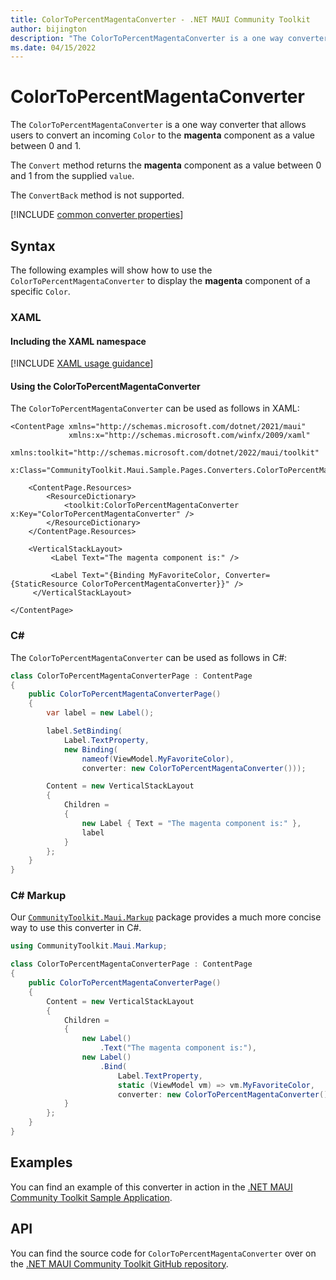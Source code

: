 ```yaml
---
title: ColorToPercentMagentaConverter - .NET MAUI Community Toolkit
author: bijington
description: "The ColorToPercentMagentaConverter is a one way converter that allows users to convert an incoming Color to the magenta component as a value between 0 and 1."
ms.date: 04/15/2022
---
```


# ColorToPercentMagentaConverter

The `ColorToPercentMagentaConverter` is a one way converter that allows users to convert an incoming `Color` to the **magenta** component as a value between 0 and 1.

The `Convert` method returns the **magenta** component as a value between 0 and 1 from the supplied `value`.

The `ConvertBack` method is not supported.

[!INCLUDE [common converter properties](../includes/communitytoolkit-converter.md)]

## Syntax

The following examples will show how to use the `ColorToPercentMagentaConverter` to display the **magenta** component of a specific `Color`.

### XAML

#### Including the XAML namespace

[!INCLUDE [XAML usage guidance](../includes/xaml-usage.md)]

#### Using the ColorToPercentMagentaConverter

The `ColorToPercentMagentaConverter` can be used as follows in XAML:

```xaml
<ContentPage xmlns="http://schemas.microsoft.com/dotnet/2021/maui"
             xmlns:x="http://schemas.microsoft.com/winfx/2009/xaml"
             xmlns:toolkit="http://schemas.microsoft.com/dotnet/2022/maui/toolkit"
             x:Class="CommunityToolkit.Maui.Sample.Pages.Converters.ColorToPercentMagentaConverterPage">

    <ContentPage.Resources>
        <ResourceDictionary>
            <toolkit:ColorToPercentMagentaConverter x:Key="ColorToPercentMagentaConverter" />
        </ResourceDictionary>
    </ContentPage.Resources>

    <VerticalStackLayout>
         <Label Text="The magenta component is:" />

         <Label Text="{Binding MyFavoriteColor, Converter={StaticResource ColorToPercentMagentaConverter}}" />
     </VerticalStackLayout>

</ContentPage>
```

### C#

The `ColorToPercentMagentaConverter` can be used as follows in C#:

```csharp
class ColorToPercentMagentaConverterPage : ContentPage
{
    public ColorToPercentMagentaConverterPage()
    {
        var label = new Label();

 		label.SetBinding(
 			Label.TextProperty,
 			new Binding(
 				nameof(ViewModel.MyFavoriteColor),
 				converter: new ColorToPercentMagentaConverter()));

 		Content = new VerticalStackLayout
 		{
 			Children =
 			{
 				new Label { Text = "The magenta component is:" },
 				label
 			}
 		};
    }
}
```

### C# Markup

Our [`CommunityToolkit.Maui.Markup`](../markup/markup.md) package provides a much more concise way to use this converter in C#.

```csharp
using CommunityToolkit.Maui.Markup;

class ColorToPercentMagentaConverterPage : ContentPage
{
    public ColorToPercentMagentaConverterPage()
    {
        Content = new VerticalStackLayout
        {
            Children =
            {
                new Label()
                    .Text("The magenta component is:"),
                new Label()
                    .Bind(
                        Label.TextProperty,
                        static (ViewModel vm) => vm.MyFavoriteColor,
                        converter: new ColorToPercentMagentaConverter())
            }
        };
    }
}
```

## Examples

You can find an example of this converter in action in the [.NET MAUI Community Toolkit Sample Application](https://github.com/CommunityToolkit/Maui/blob/main/samples/CommunityToolkit.Maui.Sample/Pages/Converters/ColorsConverterPage.xaml).

## API

You can find the source code for `ColorToPercentMagentaConverter` over on the [.NET MAUI Community Toolkit GitHub repository](https://github.com/CommunityToolkit/Maui/blob/main/src/CommunityToolkit.Maui/Converters/ColorToComponentConverter.shared.cs).
